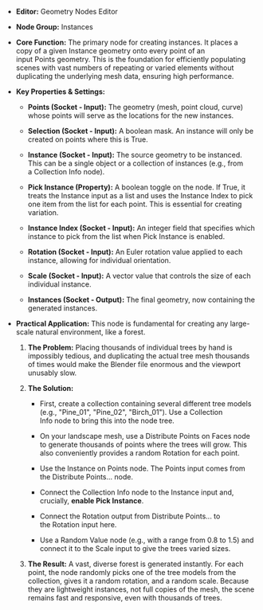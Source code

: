 - **Editor:** Geometry Nodes Editor
    
- **Node Group:** Instances
    
- **Core Function:** The primary node for creating instances. It places a copy of a given Instance geometry onto every point of an input Points geometry. This is the foundation for efficiently populating scenes with vast numbers of repeating or varied elements without duplicating the underlying mesh data, ensuring high performance.
    
- **Key Properties & Settings:**
    
    - **Points (Socket - Input):** The geometry (mesh, point cloud, curve) whose points will serve as the locations for the new instances.
        
    - **Selection (Socket - Input):** A boolean mask. An instance will only be created on points where this is True.
        
    - **Instance (Socket - Input):** The source geometry to be instanced. This can be a single object or a collection of instances (e.g., from a Collection Info node).
        
    - **Pick Instance (Property):** A boolean toggle on the node. If True, it treats the Instance input as a list and uses the Instance Index to pick one item from the list for each point. This is essential for creating variation.
        
    - **Instance Index (Socket - Input):** An integer field that specifies which instance to pick from the list when Pick Instance is enabled.
        
    - **Rotation (Socket - Input):** An Euler rotation value applied to each instance, allowing for individual orientation.
        
    - **Scale (Socket - Input):** A vector value that controls the size of each individual instance.
        
    - **Instances (Socket - Output):** The final geometry, now containing the generated instances.
        
- **Practical Application:** This node is fundamental for creating any large-scale natural environment, like a forest.
    
    1. **The Problem:** Placing thousands of individual trees by hand is impossibly tedious, and duplicating the actual tree mesh thousands of times would make the Blender file enormous and the viewport unusably slow.
        
    2. **The Solution:**
        
        - First, create a collection containing several different tree models (e.g., "Pine_01", "Pine_02", "Birch_01"). Use a Collection Info node to bring this into the node tree.
            
        - On your landscape mesh, use a Distribute Points on Faces node to generate thousands of points where the trees will grow. This also conveniently provides a random Rotation for each point.
            
        - Use the Instance on Points node. The Points input comes from the Distribute Points... node.
            
        - Connect the Collection Info node to the Instance input and, crucially, **enable Pick Instance**.
            
        - Connect the Rotation output from Distribute Points... to the Rotation input here.
            
        - Use a Random Value node (e.g., with a range from 0.8 to 1.5) and connect it to the Scale input to give the trees varied sizes.
            
    3. **The Result:** A vast, diverse forest is generated instantly. For each point, the node randomly picks one of the tree models from the collection, gives it a random rotation, and a random scale. Because they are lightweight instances, not full copies of the mesh, the scene remains fast and responsive, even with thousands of trees.